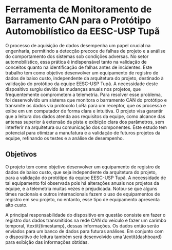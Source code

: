 # Ferramenta de Monitoramento de Barramento CAN para o Protótipo Automobilístico da EESC-USP Tupã

O processo de aquisição de dados desempenha um papel crucial na engenharia, permitindo a detecção precoce de falhas de projeto e a análise do comportamento dos sistemas sob condições adversas. No setor automobilístico, essa prática é indispensável tanto na validação de conceitos quanto na identificação de falhas antes de incidentes. Este trabalho tem como objetivo desenvolver um equipamento de registro de dados de baixo custo, independente da arquitetura do projeto, destinado à validação do protótipo da equipe EESC-USP Tupã. A necessidade deste dispositivo surgiu devido às mudanças anuais nos projetos, que frequentemente comprometem a telemetria. Para resolver esse problema, foi desenvolvido um sistema que monitora o barramento CAN do protótipo e transmite os dados via protocolo LoRa para um receptor, que os processa e exibe em um computador de forma clara e intuitiva. O projeto visa garantir que a leitura dos dados atenda aos requisitos da equipe, como alcance das antenas superior à extensão da pista e exibição clara dos parâmetros, sem interferir na arquitetura ou comunicação dos componentes. Este estudo tem potencial para otimizar a manufatura e a validação de futuros projetos da equipe, refinando os testes e a análise de desempenho.

## Objetivos
O projeto tem como objetivo desenvolver um equipamento de registro de dados de baixo custo, que seja independente da arquitetura do projeto, para a validação do protótipo da equipe EESC-USP Tupã. A necessidade de tal equipamento foi observada pois há alterações anuais nos projetos da equipe, e a telemetria muitas vezes é prejudicada. Notou-se que alguns times nacionais e outros internacionais fazem o uso de equipamentos de registro em seu projeto, no entanto, esse tipo de equipamento apresenta alto custo.

A principal responsabilidade do dispositivo em questão consiste em fazer o registro dos dados transmitidos na rede CAN do veículo e fazer um carimbo temporal, \textit{timestamp}, dessas informações. Os dados então serão enviados para um banco de dados para futuras análises. Em conjunto com o dispositivo de leitura também será desenvolvido uma \textit{dashboard} para exibição das informações obtidas.
